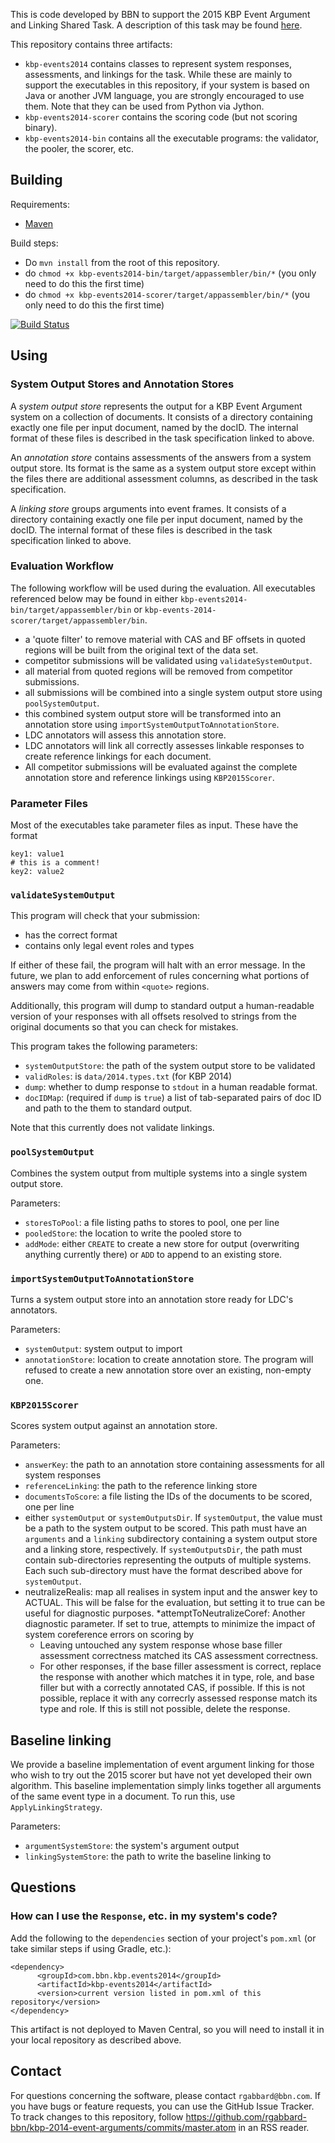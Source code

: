 This is code developed by BBN to support the 
2015 KBP Event Argument and Linking Shared Task.
A description of this task may be found [here](http://www.nist.gov/tac/2015/KBP/Event/Argument/guidelines.html).

This repository contains three artifacts: 
* `kbp-events2014` contains classes to represent system responses, assessments, and linkings for
the task. While these are mainly to support the executables in this repository,
if your system is based on Java or another JVM language, you are strongly encouraged 
to use them.  Note that they can be used from Python via Jython.
* `kbp-events2014-scorer` contains the scoring code (but not scoring binary).
* `kbp-events2014-bin` contains all the executable programs: the validator, the pooler, the scorer, etc.

## Building 

Requirements:
* [Maven](http://maven.apache.org/)

Build steps:
* Do `mvn install` from the root of this repository.
* do `chmod +x kbp-events2014-bin/target/appassembler/bin/*` (you only need to do this the first time)
* do `chmod +x kbp-events2014-scorer/target/appassembler/bin/*` (you only need to do this the first time)

[![Build Status](https://semaphoreci.com/api/v1/projects/a11da8fb-4e16-48bf-af3a-a4e1680f161e/467466/badge.svg)](https://semaphoreci.com/rgabbard-bbn/kbp-2014-event-arguments)

## Using
### System Output Stores and Annotation Stores
A _system output store_ represents the output for a KBP Event Argument system on
a collection of documents. It consists of a directory containing exactly one
file per input document, named by the docID. The internal format of these files
is described in the task specification linked to above.

An _annotation store_ contains assessments of the answers from a system output
store.  Its format is the same as a system output store except within the files
there are additional assessment columns, as described in the task specification.

A _linking store_ groups arguments into event frames.  It consists of a directory
containing exactly one file per input document, named by the docID. The internal format
of these files is described in the task specification linked to above.

### Evaluation Workflow

The following workflow will be used during the evaluation.  All executables referenced below may be found in 
either `kbp-events2014-bin/target/appassembler/bin` or `kbp-events-2014-scorer/target/appassembler/bin`.

* a 'quote filter' to remove material with CAS and BF offsets in quoted regions
will be built from the original text of the data set.
* competitor submissions will be validated using `validateSystemOutput`.
* all material from quoted regions will be removed from competitor submissions.
* all submissions will be combined into a single system output store using 
`poolSystemOutput`.
* this combined system output store will be transformed into an annotation store
using `importSystemOutputToAnnotationStore`.
* LDC annotators will assess this annotation store.
* LDC annotators will link all correctly assesses linkable responses to create reference linkings
for each document.
* All competitor submissions will be evaluated against the complete annotation
store and reference linkings using `KBP2015Scorer`.

### Parameter Files
Most of the executables take parameter files as input.  These have the format
```
key1: value1
# this is a comment!
key2: value2
```

### `validateSystemOutput`
This program will check that your submission:
* has the correct format
* contains only legal event roles and types

If either of these fail, the program will halt with an error message. In the future,
we plan to add enforcement of rules concerning what portions of answers may
come from within `<quote>` regions.

Additionally, this program will dump to standard output a human-readable version
of your responses with all offsets resolved to strings from the original documents
so that you can check for mistakes.  

This program takes the following parameters:
* `systemOutputStore`: the path of the system output store to be validated 
* `validRoles`: is `data/2014.types.txt` (for KBP 2014)
* `dump`: whether to dump response to `stdout` in a human readable format.
* `docIDMap`: (required if `dump` is `true`) a list of tab-separated pairs of doc ID and path to the 
them to standard output.

Note that this currently does not validate linkings.

### `poolSystemOutput`
Combines the system output from multiple systems into a single system output store.

Parameters:
* `storesToPool`: a file listing paths to stores to pool, one per line
* `pooledStore`: the location to write the pooled store to
* `addMode`: either `CREATE` to create a new store for output (overwriting anything 
currently there) or `ADD` to append to an existing store.

### `importSystemOutputToAnnotationStore`
Turns a system output store into an annotation store ready for LDC's annotators.

Parameters:
* `systemOutput`: system output to import
* `annotationStore`: location to create annotation store. The program will 
refused to create a new annotation store over an existing, non-empty one.

### `KBP2015Scorer`
Scores system output against an annotation store.

Parameters:
* `answerKey`: the path to an annotation store containing assessments for all system responses
* `referenceLinking`: the path to the reference linking store
* `documentsToScore`: a file listing the IDs of the documents to be scored, one per line
* either `systemOutput` or `systemOutputsDir`.  If `systemOutput`, the value must be a path to the system output to be scored.  This path must have an `arguments` and a `linking` subdirectory containing a system output store and a linking store, respectively.  If `systemOutputsDir`, the path must contain sub-directories representing the outputs of multiple systems.  Each such sub-directory must have the format described above for `systemOutput`.
* neutralizeRealis: map all realises in system input and the answer key to ACTUAL. This will be false for the evaluation, but setting it to true can be useful for diagnostic purposes.
*attemptToNeutralizeCoref: Another diagnostic parameter. If set to true, attempts to minimize the impact of system coreference errors on scoring by
  * Leaving untouched any system response whose base filler assessment correctness matched its CAS assessment correctness.
  * For other responses, if the base filler assessment is correct, replace the response with another which matches it in type, role, and base filler but with a correctly annotated CAS, if possible.  If this is not possible, replace it with any correcrly assessed response match its type and role.  If this is still not possible, delete the response.

## Baseline linking
We provide a baseline implementation of event argument linking for those who wish to try out the 2015 scorer but have not yet developed their own algorithm.  This baseline implementation simply links together all arguments of the same event type in a document.  To run this, use `ApplyLinkingStrategy`.

Parameters:
* `argumentSystemStore`: the system's argument output
* `linkingSystemStore`: the path to write the baseline linking to

## Questions
### How can I use the `Response`, etc. in my system's code?
Add the following to the `dependencies` section of your project's `pom.xml` (or take similar steps if using Gradle, etc.):
```
<dependency>
      <groupId>com.bbn.kbp.events2014</groupId>
      <artifactId>kbp-events2014</artifactId>
      <version>current version listed in pom.xml of this repository</version>
</dependency>
```
This artifact is not deployed to Maven Central, so you will need to
install it in your local repository as described above.

## Contact
For questions concerning the software, please contact `rgabbard@bbn.com`.  If you 
have bugs or feature requests, you can use the GitHub Issue Tracker. To track changes to this repository, follow https://github.com/rgabbard-bbn/kbp-2014-event-arguments/commits/master.atom in an RSS reader.


